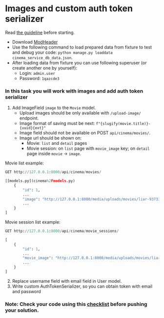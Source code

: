 # Images and custom auth token serializer

Read [the guideline](https://github.com/mate-academy/py-task-guideline/blob/main/README.md) before starting.
- Download [ModHeader](https://chrome.google.com/webstore/detail/modheader/idgpnmonknjnojddfkpgkljpfnnfcklj?hl=en)
- Use the following command to load prepared data from fixture to test and debug your code:
  `python manage.py loaddata cinema_service_db_data.json`.
- After loading data from fixture you can use following superuser (or create another one by yourself):
  - Login: `admin.user`
  - Password: `1qazcde3`

### In this task you will work with images and add auth token serializer

1. Add ImageField `image` to the `Movie` model.
   - Upload images should be only available with `/upload-image/` endpoint.
   - Image format of saving must be next:  `f"{slugify(movie.title)}-{uuid}{ext}"`
   - Image field should not be available on POST `api/cinema/movies/`.
   - Image url should be shown on:
     - Movie: `list` and `detail` pages
     - Movie session: on `list` page with `movie_image` key; on
`detail` page inside `movie` -> `image`.

Movie list example:
```python
GET http://127.0.0.1:8000/api/cinema/movies/

[[models.py](cinema%2Fmodels.py)
    {
        "id": 1,
        ...
        "image": "http://127.0.0.1:8000/media/uploads/movies/liar-93733032-c097-4a38-9b2b-20404e7186e6.jpeg",
        ...
    }
]
```

Movie session list example:
```python
GET http://127.0.0.1:8000/api/cinema/movie_sessions/

[
    {
        "id": 1,
        ...
        "movie_image": "http://127.0.0.1:8000/media/uploads/movies/liar-93733032-c097-4a38-9b2b-20404e7186e6.jpeg",
        ...
    }
]
```
2. Replace username field with email field in User model.
3. Write custom AuthTokenSerializer, so you can obtain token with
email and password

   
### Note: Check your code using this [checklist](checklist.md) before pushing your solution.
